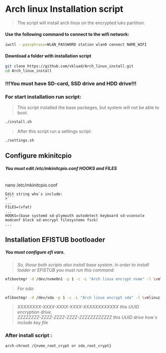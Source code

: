 # **Arch linux Installation script**
> The script will install arch linux on the encrypted luks partition.

#### **Use the following command to connect to the wifi network**:
```sh
iwctl --passphrase=WLAN_PASSWORD station wlan0 connect NAME_WIFI
```

#### **Download a folder with installation script**
```sh
git clone https://github.com/vkluad/Arch_linux_install.git
cd Arch_linux_install
```

### **!!!You must have SD-card, SSD drive and HDD drive!!!**


### **For start installation  run script:**
> This script installed the base packeges, but system will not be able to boot.
```sh
./install.sh
```
> After this script run a settings script:
```sh
./settings.sh
```
>
## **Configure mkinitcpio**
##### You must edit /etc/mkinitcpio.conf HOOKS and FILES
>```sh
nano /etc/mkinitcpio.conf
```
Edit string who`s include:
>```
...
FILES=(vfat)
...
HOOKS=(base systemd sd-plymouth autodetect keyboard sd-vconsole modconf block sd-encrypt filesystems fsck)
...
```
## **Installation EFISTUB bootloader**
##### You must configure efi vars.
>*So, those both scripts also install base system. In order to install loader or EFISTUB you must run this command:*
 ```sh
efibootmgr -d /dev/nvme0n1 -p 1 -c -L "Arch linux encrypt nvme" -l \vmlinuz-linux -u "rd.luks.name=XXXXXXXX-XXXX-XXXX-XXXX-XXXXXXXXXXXX=nvme0n1p2_crypt rd.luks.key=XXXXXXXX-XXXX-XXXX-XXXX-XXXXXXXXXXXX=/4HA6LZWyLGTu6bQv967KEQH5wg7WersN:UUID=ZZZZZZZZ-ZZZZ-ZZZZ-ZZZZ-ZZZZZZZZZZZZ root=/dev/mapper/nvme0n1p2_crypt rw rootflags=subvol=@ initrd=\intel-ucode.img initrd=\initramfs-linux.img"
```
>*For sda:*
```sh
efibootmgr -d /dev/sda -p 1 -c -L "Arch linux encrypt sda" -l \vmlinuz-linux -u "rd.luks.name=XXXXXXXX-XXXX-XXXX-XXXX-XXXXXXXXXXXX=sda2_crypt rd.luks.key=XXXXXXXX-XXXX-XXXX-XXXX-XXXXXXXXXXXX=rhaTfhJBvhSvgK9E2hSZF4P4u6s8NUsY:UUID=ZZZZZZZZ-ZZZZ-ZZZZ-ZZZZ-ZZZZZZZZZZZZ root=/dev/mapper/sda2_crypt rw rootflags=subvol=@ initrd=\intel-ucode.img initrd=\initramfs-linux.img"
```
>*XXXXXXXX-XXXX-XXXX-XXXX-XXXXXXXXXXXX this UUID encryption drive,\
 ZZZZZZZZ-ZZZZ-ZZZZ-ZZZZ-ZZZZZZZZZZZZ this UUID drive how`s include key file*

### **After install script :**
```sh
arch-chroot /{nvme_root_crypt or sda_root_crypt}

```
